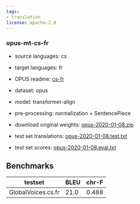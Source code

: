 ```yaml
---
tags:
- translation
license: apache-2.0
---
```


### opus-mt-cs-fr

* source languages: cs
* target languages: fr
*  OPUS readme: [cs-fr](https://github.com/Helsinki-NLP/OPUS-MT-train/blob/master/models/cs-fr/README.md)

*  dataset: opus
* model: transformer-align
* pre-processing: normalization + SentencePiece
* download original weights: [opus-2020-01-08.zip](https://object.pouta.csc.fi/OPUS-MT-models/cs-fr/opus-2020-01-08.zip)
* test set translations: [opus-2020-01-08.test.txt](https://object.pouta.csc.fi/OPUS-MT-models/cs-fr/opus-2020-01-08.test.txt)
* test set scores: [opus-2020-01-08.eval.txt](https://object.pouta.csc.fi/OPUS-MT-models/cs-fr/opus-2020-01-08.eval.txt)

## Benchmarks

| testset               | BLEU  | chr-F |
|-----------------------|-------|-------|
| GlobalVoices.cs.fr 	| 21.0 	| 0.488 |

